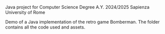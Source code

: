 Java project for Computer Science Degree A.Y. 2024/2025 Sapienza University of Rome

Demo of a Java implementation of the retro game Bomberman.
The folder contains all the code used and assets.
